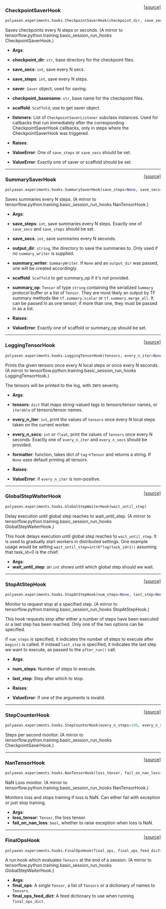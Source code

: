 <span style="float:right;">[[source]](https://github.com/polyaxon/polyaxon/blob/master/polyaxon/experiments/hooks.py#L57)</span>
### CheckpointSaverHook

```python
polyaxon.experiments.hooks.CheckpointSaverHook(checkpoint_dir, save_secs=None, save_steps=None, saver=None, checkpoint_basename='model.ckpt', scaffold=None, listeners=None)
```

Saves checkpoints every N steps or seconds.
(A mirror to tensorflow.python.training.basic_session_run_hooks CheckpointSaverHook.)

- __Args__:
- __checkpoint_dir__: `str`, base directory for the checkpoint files.
- __save_secs__: `int`, save every N secs.
- __save_steps__: `int`, save every N steps.
- __saver__: `Saver` object, used for saving.
- __checkpoint_basename__: `str`, base name for the checkpoint files.
- __scaffold__: `Scaffold`, use to get saver object.
- __listeners__: List of `CheckpointSaverListener` subclass instances.
	Used for callbacks that run immediately after the corresponding
	CheckpointSaverHook callbacks, only in steps where the
	CheckpointSaverHook was triggered.

- __Raises__:
- __ValueError__: One of `save_steps` or `save_secs` should be set.
- __ValueError__: Exactly one of saver or scaffold should be set.

----

<span style="float:right;">[[source]](https://github.com/polyaxon/polyaxon/blob/master/polyaxon/experiments/hooks.py#L110)</span>
### SummarySaverHook

```python
polyaxon.experiments.hooks.SummarySaverHook(save_steps=None, save_secs=None, output_dir=None, summary_writer=None, scaffold=None, summary_op=None)
```

Saves summaries every N steps.
(A mirror to tensorflow.python.training.basic_session_run_hooks NanTensorHook.)

- __Args__:
- __save_steps__: `int`, save summaries every N steps. Exactly one of
	`save_secs` and `save_steps` should be set.
- __save_secs__: `int`, save summaries every N seconds.
- __output_dir__: `string`, the directory to save the summaries to. Only used
	if no `summary_writer` is supplied.
- __summary_writer__: `SummaryWriter`. If `None` and an `output_dir` was passed,
	one will be created accordingly.
- __scaffold__: `Scaffold` to get summary_op if it's not provided.
- __summary_op__: `Tensor` of type `string` containing the serialized `Summary`
	protocol buffer or a list of `Tensor`. They are most likely an output
	by TF summary methods like `tf.summary.scalar` or
	`tf.summary.merge_all`. It can be passed in as one tensor; if more
	than one, they must be passed in as a list.

- __Raises__:
- __ValueError__: Exactly one of scaffold or summary_op should be set.

----

<span style="float:right;">[[source]](https://github.com/polyaxon/polyaxon/blob/master/polyaxon/experiments/hooks.py#L7)</span>
### LoggingTensorHook

```python
polyaxon.experiments.hooks.LoggingTensorHook(tensors, every_n_iter=None, every_n_secs=None, formatter=None)
```

Prints the given tensors once every N local steps or once every N seconds.
(A mirror to tensorflow.python.training.basic_session_run_hooks LoggingTensorHook.)

The tensors will be printed to the log, with `INFO` severity.

- __Args__:
- __tensors__: `dict` that maps string-valued tags to tensors/tensor names,
	or `iterable` of tensors/tensor names.
- __every_n_iter__: `int`, print the values of `tensors` once every N local
	steps taken on the current worker.
- __every_n_secs__: `int` or `float`, print the values of `tensors` once every N
	seconds. Exactly one of `every_n_iter` and `every_n_secs` should be
	provided.
- __formatter__: function, takes dict of `tag`->`Tensor` and returns a string.
	If `None` uses default printing all tensors.

- __Raises__:
- __ValueError__: if `every_n_iter` is non-positive.

----

<span style="float:right;">[[source]](https://github.com/polyaxon/polyaxon/blob/master/polyaxon/experiments/hooks.py#L139)</span>
### GlobalStepWaiterHook

```python
polyaxon.experiments.hooks.GlobalStepWaiterHook(wait_until_step)
```

Delay execution until global step reaches to wait_until_step.
(A mirror to tensorflow.python.training.basic_session_run_hooks GlobalStepWaiterHook.)

This hook delays execution until global step reaches to `wait_until_step`. It
is used to gradually start workers in distributed settings. One example usage
would be setting `wait_until_step=int(K*log(task_id+1))` assuming that
task_id=0 is the chief.

- __Args__:
- __wait_until_step__: an `int` shows until which global step should we wait.

----

<span style="float:right;">[[source]](https://github.com/polyaxon/polyaxon/blob/master/polyaxon/experiments/hooks.py#L32)</span>
### StopAtStepHook

```python
polyaxon.experiments.hooks.StopAtStepHook(num_steps=None, last_step=None)
```

Monitor to request stop at a specified step.
(A mirror to tensorflow.python.training.basic_session_run_hooks StopAtStepHook.)

This hook requests stop after either a number of steps have been
executed or a last step has been reached. Only one of the two options can be
specified.

if `num_steps` is specified, it indicates the number of steps to execute
after `begin()` is called. If instead `last_step` is specified, it
indicates the last step we want to execute, as passed to the `after_run()`
call.

- __Args__:
- __num_steps__: Number of steps to execute.
- __last_step__: Step after which to stop.

- __Raises__:
- __ValueError__: If one of the arguments is invalid.

----

<span style="float:right;">[[source]](https://github.com/polyaxon/polyaxon/blob/master/polyaxon/experiments/hooks.py#L84)</span>
### StepCounterHook

```python
polyaxon.experiments.hooks.StepCounterHook(every_n_steps=100, every_n_secs=None, output_dir=None, summary_writer=None)
```

Steps per second monitor.
(A mirror to tensorflow.python.training.basic_session_run_hooks CheckpointSaverHook.)

----

<span style="float:right;">[[source]](https://github.com/polyaxon/polyaxon/blob/master/polyaxon/experiments/hooks.py#L94)</span>
### NanTensorHook

```python
polyaxon.experiments.hooks.NanTensorHook(loss_tensor, fail_on_nan_loss=True)
```

NaN Loss monitor.
(A mirror to tensorflow.python.training.basic_session_run_hooks NanTensorHook.)

Monitors loss and stops training if loss is NaN.
Can either fail with exception or just stop training.

- __Args__:
- __loss_tensor__: `Tensor`, the loss tensor.
- __fail_on_nan_loss__: `bool`, whether to raise exception when loss is NaN.

----

<span style="float:right;">[[source]](https://github.com/polyaxon/polyaxon/blob/master/polyaxon/experiments/hooks.py#L156)</span>
### FinalOpsHook

```python
polyaxon.experiments.hooks.FinalOpsHook(final_ops, final_ops_feed_dict=None)
```

A run hook which evaluates `Tensors` at the end of a session.
(A mirror to tensorflow.python.training.basic_session_run_hooks GlobalStepWaiterHook.)

- __Args__:
- __final_ops__: A single `Tensor`, a list of `Tensors` or a dictionary of names to `Tensors`.
- __final_ops_feed_dict__: A feed dictionary to use when running `final_ops_dict`.

